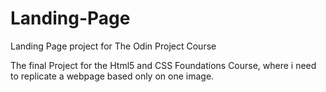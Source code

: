 # Landing-Page
Landing Page project for The Odin Project Course

The final Project for the Html5 and CSS Foundations Course, where i need to replicate a webpage based only on one image.
